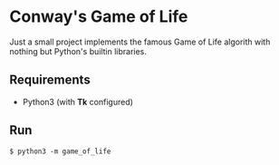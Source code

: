 # Conway's Game of Life

Just a small project implements the famous Game of Life algorith
with nothing but Python's builtin libraries.

## Requirements

* Python3 (with **Tk** configured)

## Run

```
$ python3 -m game_of_life
```
